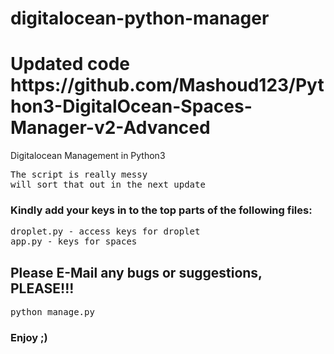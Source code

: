 # digitalocean-python-manager
<h1>Updated code https://github.com/Mashoud123/Python3-DigitalOcean-Spaces-Manager-v2-Advanced</h2>
Digitalocean Management in Python3
<pre>
The script is really messy
will sort that out in the next update
</pre>
<h3>
Kindly add your keys in to the top parts of the following files:
</h3>
<p></p>
<pre>
droplet.py - access keys for droplet
app.py - keys for spaces
</pre>

<h2>
Please E-Mail any bugs or suggestions, PLEASE!!!
</h2>

<p></p>



<pre>
python manage.py
</pre>

<h3>Enjoy ;)</h3>
